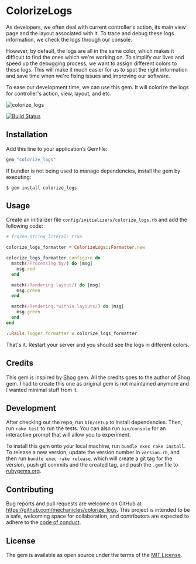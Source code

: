 # ColorizeLogs

As developers, we often deal with current controller's action, its main view page and the layout associated with it. To
trace and debug these logs information, we check the logs through our console.

However, by default, the logs are all in the same color, which makes it difficult to find the ones which we're working
on. To simplify our lives and speed up the debugging process, we want to assign different colors to these logs.
This will make it much easier for us to spot the right information and save time when we're fixing issues and improving
our software.

To ease our development time, we can use this gem. It will colorize the logs for controller's action, view, layout,
and etc.

![colorize_logs](https://user-images.githubusercontent.com/77895/270565495-a75fc46d-b574-4fbe-9976-998abbf0b7b7.png)

[![Build Status](https://github.com/mechanicles/colorize_logs/actions/workflows/build.yml/badge.svg?branch=main)](https://github.com/mechanicles/colorize_logs/actions)

## Installation

Add this line to your application’s Gemfile:

```ruby
gem "colorize_logs"
```

If bundler is not being used to manage dependencies, install the gem by executing:

    $ gem install colorize_logs

## Usage

Create an initializer file `config/initializers/colorize_logs.rb` and add the following code:

```ruby
# frozen_string_literal: true

colorize_logs_formatter = ColorizeLogs::Formatter.new

colorize_logs_formatter.configure do
  match(/Processing by/) do |msg|
    msg.red
  end

  match(/Rendering layout/) do |msg|
    msg.green
  end

  match(/Rendering.*within layouts/) do |msg|
    msg.green
  end
end

::Rails.logger.formatter = colorize_logs_formatter
```

That's it. Restart your server and you should see the logs in different colors.


## Credits

This gem is inspired by [Shog](https://github.com/phallguy/shog) gem. All the credits goes to the author of Shog gem.
I had to create this one as original gem is not maintained anymore and I wanted minimal stuff from it.

## Development

After checking out the repo, run `bin/setup` to install dependencies. Then, run `rake test` to run the tests. You can
also run `bin/console` for an interactive prompt that will allow you to experiment.

To install this gem onto your local machine, run `bundle exec rake install`. To release a new version, update the 
version number in `version.rb`, and then run `bundle exec rake release`, which will create a git tag for the version, 
push git commits and the created tag, and push the `.gem` file to [rubygems.org](https://rubygems.org).

## Contributing

Bug reports and pull requests are welcome on GitHub at https://github.com/mechanicles/colorize_logs. This project is 
intended to be a safe, welcoming space for collaboration, and contributors are expected to adhere to the 
[code of conduct](https://github.com/mechanicles/colorize_logs/blob/master/CODE_OF_CONDUCT.md).

## License

The gem is available as open source under the terms of the [MIT License](https://opensource.org/licenses/MIT).